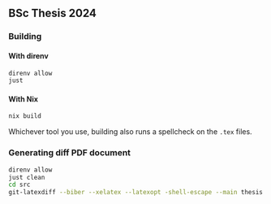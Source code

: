 ## BSc Thesis 2024

### Building

#### With direnv
```sh
direnv allow
just
```

#### With Nix
```sh
nix build
```

Whichever tool you use, building also runs a spellcheck on the `.tex` files.

### Generating diff PDF document

```sh
direnv allow
just clean
cd src
git-latexdiff --biber --xelatex --latexopt -shell-escape --main thesis.tex -o diff.pdf OLDGITREV
```

